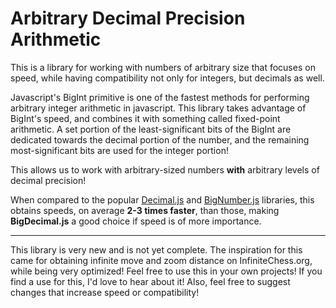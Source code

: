 # Arbitrary Decimal Precision Arithmetic

This is a library for working with numbers of arbitrary size that focuses on speed, while having compatibility not only for integers, but decimals as well.

Javascript's BigInt primitive is one of the fastest methods for performing arbitrary integer arithmetic in javascript. This library takes advantage of BigInt's speed, and combines it with something called fixed-point arithmetic. A set portion of the least-significant bits of the BigInt are dedicated towards the decimal portion of the number, and the remaining most-significant bits are used for the integer portion!

This allows us to work with arbitrary-sized numbers **with** arbitrary levels of decimal precision!

When compared to the popular [Decimal.js](https://github.com/MikeMcl/decimal.js) and [BigNumber.js](https://github.com/MikeMcl/bignumber.js) libraries, this obtains speeds, on average **2-3 times faster**, than those, making **BigDecimal.js** a good choice if speed is of more importance.

---

This library is very new and is not yet complete. The inspiration for this came for obtaining infinite move and zoom distance on InfiniteChess.org, while being very optimized! Feel free to use this in your own projects! If you find a use for this, I'd love to hear about it! Also, feel free to suggest changes that increase speed or compatibility! 